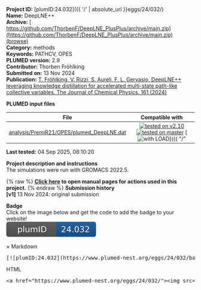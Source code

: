 **Project ID:** [plumID:24.032]({{ '/' | absolute_url }}eggs/24/032/)  
**Name:**  DeepLNE++  
**Archive:** [ https://github.com/ThorbenF/DeepLNE_PlusPlus/archive/main.zip](https://github.com/ThorbenF/DeepLNE_PlusPlus/archive/main.zip) [(browse)](https://github.com/ThorbenF/DeepLNE_PlusPlus/tree/main)  
**Category:**  methods  
**Keywords:**  PATHCV, OPES  
**PLUMED version:**  2.9  
**Contributor:**  Thorben Fröhlking  
**Submitted on:** 13 Nov 2024  
**Publication:** [T. Fröhlking, V. Rizzi, S. Aureli, F. L. Gervasio, DeepLNE++ leveraging knowledge distillation for accelerated multi-state path-like collective variables. The Journal of Chemical Physics. 161 (2024)](http://dx.doi.org/10.1063/5.0226721)  
  
**PLUMED input files**  
  
| File     | Compatible with |  
|:--------:|:--------:|  
| [analysis/PremiR21/OPES/plumed_DeepLNE.dat](./data/analysis/PremiR21/OPES/plumed_DeepLNE.dat.md) |  [![tested on v2.10](https://img.shields.io/badge/v2.10-passing-green.svg)](data/analysis/PremiR21/OPES/plumed_DeepLNE.dat.plumed.stderr) [![tested on master](https://img.shields.io/badge/master-failed-red.svg)](data/analysis/PremiR21/OPES/plumed_DeepLNE.dat.plumed_master.stderr) [![with LOAD](https://img.shields.io/badge/with-LOAD-yellow.svg)]({{ "/" | absolute_url }}badges) |  
  
**Last tested:**  04 Sep 2025, 08:10:20
  
**Project description and instructions**  
The simulations were run with GROMACS 2022.5. 

  
{% raw %}
<b><a href="https://www.plumed.org/doc-master/user-doc/html/actionlist/?actions=LOAD,GROUP,DISTANCE,COMBINE,TORSION,OPES_METAD,COORDINATION,ENERGY,CUSTOM,PRINT" target="_blank">Click here</a> to open manual pages for actions used in this project.</b>
{% endraw %}
**Submission history**  
**[v1]** 13 Nov 2024: original submission  
  
**Badge**  
Click on the image below and get the code to add the badge to your website!  
<img src="./badge.svg" alt="plumeDnest:24.032" id="myBtn" class="badge">
<div id="myModal" class="modal">
  <div class="modal-content">
    <span class="close">&times;</span>
    Markdown<pre>[![plumID:24.032](https://www.plumed-nest.org/eggs/24/032/badge.svg)](https://www.plumed-nest.org/eggs/24/032/)</pre>
    HTML<pre>&lt;a href="https://www.plumed-nest.org/eggs/24/032/"&gt;&lt;img src="https://www.plumed-nest.org/eggs/24/032/badge.svg" alt="plumID:24.032"&gt;&lt;/a&gt;</pre>
  </div>
</div>
